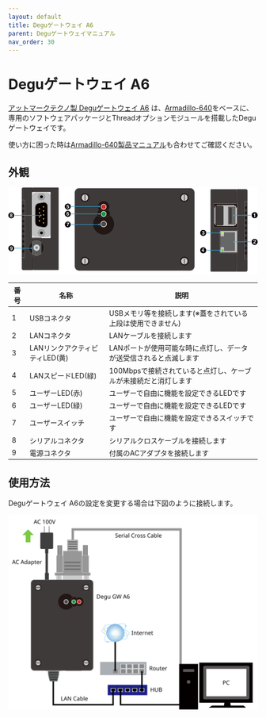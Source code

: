 ```yaml
---
layout: default
title: Deguゲートウェイ A6
parent: Deguゲートウェイマニュアル
nav_order: 30
---
```


# Deguゲートウェイ A6

[アットマークテクノ製 Deguゲートウェイ A6](https://armadillo.atmark-techno.com/degu-a6) は、[Armadillo-640](https://armadillo.atmark-techno.com/armadillo-640)をベースに、専用のソフトウェアパッケージとThreadオプションモジュールを搭載したDeguゲートウェイです。

使い方に困った時は[Armadillo-640製品マニュアル](https://users.atmark-techno.com/armadillo-640/manual)も合わせてご確認ください。

## 外観

![a6-layout](images/a6-layout.svg)

|番号|名称                          |説明                                                              |
|----|------------------------------|------------------------------------------------------------------|
|1   |USBコネクタ                   |USBメモリ等を接続します(※蓋をされている上段は使用できません)     |
|2   |LANコネクタ                   |LANケーブルを接続します                                           |
|3   |LANリンクアクティビティLED(黄)|LANポートが使用可能な時に点灯し、データが送受信されると点滅します |
|4   |LANスピードLED(緑)            |100Mbpsで接続されていると点灯し、ケーブルが未接続だと消灯します   |
|5   |ユーザーLED(赤)               |ユーザーで自由に機能を設定できるLEDです                           |
|6   |ユーザーLED(緑)               |ユーザーで自由に機能を設定できるLEDです                           |
|7   |ユーザースイッチ              |ユーザーで自由に機能を設定できるスイッチです                      |
|8   |シリアルコネクタ              |シリアルクロスケーブルを接続します                                |
|9   |電源コネクタ                  |付属のACアダプタを接続します                                      |

## 使用方法
Deguゲートウェイ A6の設定を変更する場合は下図のように接続します。

![a6-layout](images/a6-connection.svg)

